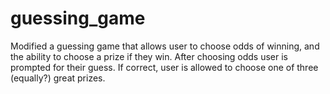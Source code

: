 # guessing_game
Modified a guessing game that allows user to choose odds of winning, and the ability to choose a prize if they win. After choosing odds user is prompted for their guess. If correct, user is allowed to choose one of three (equally?) great prizes.
